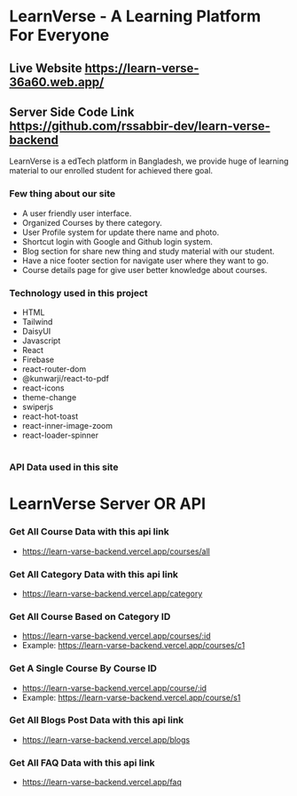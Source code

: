# LearnVerse - A Learning Platform For Everyone

## Live Website https://learn-verse-36a60.web.app/
## Server Side Code Link https://github.com/rssabbir-dev/learn-verse-backend

LearnVerse is a edTech platform in Bangladesh, we provide huge of learning material to our enrolled student for achieved there goal.

### Few thing about our site
- A user friendly user interface.
- Organized Courses by there category.
- User Profile system for update there name and photo.
- Shortcut login with Google and Github login system.
- Blog section for share new thing and study material with our student.
- Have a nice footer section for navigate user where they want to go.
- Course details page for give user better knowledge about courses.

### Technology used in this project

- HTML
- Tailwind
- DaisyUI
- Javascript
- React
- Firebase
- react-router-dom
- @kunwarji/react-to-pdf
- react-icons
- theme-change
- swiperjs
- react-hot-toast
- react-inner-image-zoom
- react-loader-spinner

#

### API Data used in this site
# LearnVerse Server OR API

### Get All Course Data with this api link
- https://learn-varse-backend.vercel.app/courses/all

### Get All Category Data with this api link
- https://learn-varse-backend.vercel.app/category

### Get All Course Based on Category ID
- https://learn-varse-backend.vercel.app/courses/:id
- Example: https://learn-varse-backend.vercel.app/courses/c1

### Get A Single Course By Course ID
- https://learn-varse-backend.vercel.app/course/:id
- Example: https://learn-varse-backend.vercel.app/course/s1

### Get All Blogs Post Data with this api link
- https://learn-varse-backend.vercel.app/blogs

### Get All FAQ Data with this api link
- https://learn-varse-backend.vercel.app/faq
